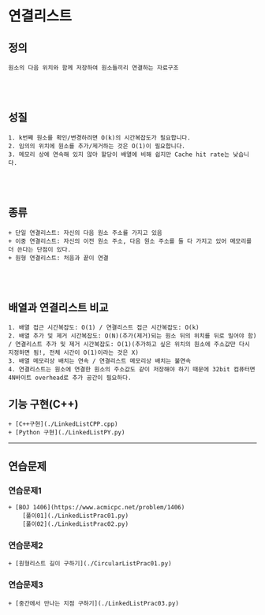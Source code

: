 # 연결리스트
## 정의
    원소의 다음 위치와 함께 저장하여 원소들끼리 연결하는 자료구조 
<br><br>

## 성질
    1. k번째 원소를 확인/변경하려면 O(k)의 시간복잡도가 필요합니다.
    2. 임의의 위치에 원소를 추가/제거하는 것은 O(1)이 필요합니다.
    3. 메모리 상에 연속해 있지 않아 할당이 배열에 비해 쉽지만 Cache hit rate는 낮습니다.
<br><br>

## 종류
    + 단일 연결리스트: 자신의 다음 원소 주소를 가지고 있음
    + 이중 연결리스트: 자신의 이전 원소 주소, 다음 원소 주소를 둘 다 가지고 있어 메모리를 더 쓴다는 단점이 있다.
    + 원형 연결리스트: 처음과 끝이 연결
<br><br>

## 배열과 연결리스트 비교
    1. 배열 접근 시간복잡도: O(1) / 연결리스트 접근 시간복잡도: O(k)
    2. 배열 추가 및 제거 시간복잡도: O(N)(추가(제거)되는 원소 뒤의 위치를 뒤로 밀어야 함) / 연결리스트 추가 및 제거 시간복잡도: O(1)(추가하고 싶은 위치의 원소에 주소값만 다시 지정하면 됨!, 전체 시간이 O(1)이라는 것은 X)
    3. 배열 메모리상 배치는 연속 / 연결리스트 메모리상 배치는 불연속
    4. 연결리스트는 원소에 연결한 원소의 주소값도 같이 저장해야 하기 때문에 32bit 컴퓨터면 4N바이트 overhead로 추가 공간이 필요하다.

## 기능 구현(C++)
    + [C++구현](./LinkedListCPP.cpp)
    + [Python 구현](./LinkedListPY.py)
---
## 연습문제
### 연습문제1
    + [BOJ 1406](https://www.acmicpc.net/problem/1406)
        [풀이01](./LinkedListPrac01.py)
        [풀이02](./LinkedListPrac02.py)
### 연습문제2
    + [원형리스트 길이 구하기](./CircularListPrac01.py)
### 연습문제3
    + [중간에서 만나는 지점 구하기](./LinkedListPrac03.py)